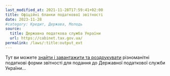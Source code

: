 ```yaml
---
last_modified_at: 2021-11-28T17:59:41+02:00
title: Офіційні бланки податкової звітності
date: 2023-11-28
#category: Кредит, Держава, Молодь
source:
  title: Державна податкова служба України
  url: https://cabinet.tax.gov.ua/
permalink: /laws/:title:output_ext
---
```


Тут ви можете [знайти і завантажити та роздрукувати](https://cabinet.tax.gov.ua/form) різноманітні податкові форми звітності для подання до Державної податкової служби України...
